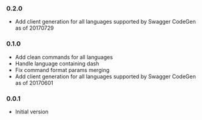 ### 0.2.0
* Add client generation for all languages supported by Swagger CodeGen as of 20170729

### 0.1.0
* Add clean commands for all languages
* Handle language containing dash
* Fix command format params merging
* Add client generation for all languages supported by Swagger CodeGen as of 20170601

### 0.0.1
* Initial version
